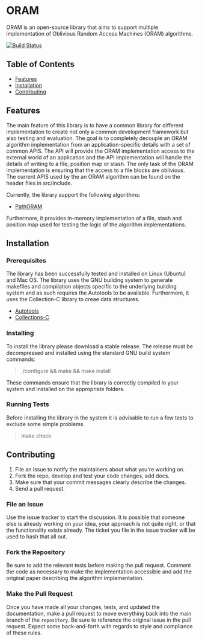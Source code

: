 # ORAM

ORAM is an open-source library that aims to support multiple implementation of Oblivious Random Access Machines (ORAM) algorithms.

[![Build Status](https://travis-ci.org/rogerioacp/oram.png?branch=master)](https://travis-ci.org/rogerioacp/oram)


## Table of Contents
- [Features](#features)
- [Installation](#installation)
- [Contributing](#contributing)

<a name="features"></a>
## Features

The main feature of this library is to have a common library for different implementation to create not only a common development framework but also testing and evaluation. The goal is to completely decouple an ORAM algorithm implementation from an application-specific details with a set of common APIS. The API will provide the ORAM implementation access to the external world of an application and the API implementation will handle the details of writing to a file, position map or stash. The only task of the ORAM implementation is ensuring that the access to a file blocks are oblivious. The current APIS used by the an ORAM algorithm can be found on the header files in src/include.

Currently, the library support the following algorithms:
* [PathORAM](https://eprint.iacr.org/2013/280.pdf)

Furthermore, it provides in-memory implementation of a file, stash and position map used for testing the logic of the algorithm implementations.

<a name="installation"></a>
## Installation

### Prerequisites

The library has been successfully tested and installed on Linux (Ubuntu) and Mac OS. The library uses the GNU building system to generate makefiles and compilation objects specific to the underlying building system and as such requires the Autotools to be available. Furthermore, it uses the Collection-C library to creae data structures.

* [Autotools](https://www.gnu.org/software/automake/manual/html_node/Autotools-Introduction.html#Autotools-Introduction)
* [Collections-C](https://github.com/srdja/Collections-C)

### Installing

To install the library please download a stable release.
The release must be decompressed and installed using the standard GNU build system commands:

> ./configure && make && make install

These commands ensure that the library is correctly compiled in your system and installed on the appropriate folders.

### Running Tests

Before installing the library in the system it is advisable to run a few tests to exclude some simple problems.

> make check

<a name="contributing"></a>
## Contributing

1. File an issue to notify the maintainers about what you're working on.
2. Fork the repo, develop and test your code changes, add docs.
3. Make sure that your commit messages clearly describe the changes.
4. Send a pull request.

### File an Issue

Use the issue tracker to start the discussion. It is possible that someone
else is already working on your idea, your approach is not quite right, or that
the functionality exists already. The ticket you file in the issue tracker will
be used to hash that all out.

### Fork the Repository

Be sure to add the relevant tests before making the pull request. Comment the code as necessary to make the implementation accessible and add the original paper describing the algorithm implementation.


### Make the Pull Request

Once you have made all your changes, tests, and updated the documentation,
make a pull request to move everything back into the main branch of the
`repository`. Be sure to reference the original issue in the pull request.
Expect some back-and-forth with regards to style and compliance of these
rules.

